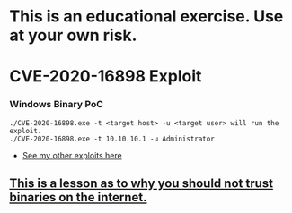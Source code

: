 # This is an educational exercise. Use at your own risk.

# CVE-2020-16898 Exploit 

### Windows Binary PoC
```
./CVE-2020-16898.exe -t <target host> -u <target user> will run the exploit.
./CVE-2020-16898.exe -t 10.10.10.1 -u Administrator
```
- [See my other exploits here](https://github.com/ZephrFish/CVE-2020-1350)
## [This is a lesson as to why you should not trust binaries on the internet.](https://blog.zsec.uk/cve-2020-1350-research/)
